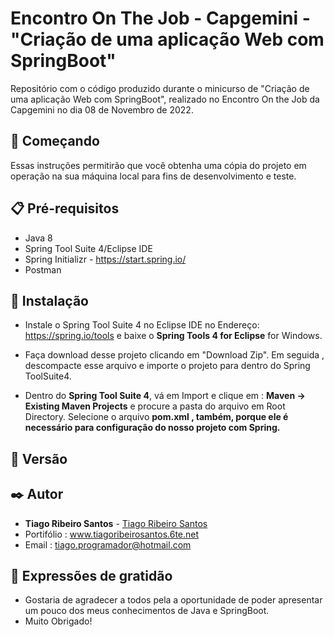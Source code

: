 # Encontro On The Job - Capgemini - "Criação de uma aplicação Web com SpringBoot"

Repositório com o código produzido durante o minicurso de "Criação de uma aplicação Web com SpringBoot", realizado no Encontro On the Job da Capgemini no dia 08 de Novembro de 2022.



## 🚀 Começando
Essas instruções permitirão que você obtenha uma cópia do projeto em operação na sua máquina local para fins de desenvolvimento e teste.

## 📋 Pré-requisitos
<!--ts-->
 * Java 8
 * Spring Tool Suite 4/Eclipse IDE
 * Spring Initializr - https://start.spring.io/
 * Postman
<!--te-->

## 🔧 Instalação
* Instale o Spring Tool Suite 4 no Eclipse IDE no Endereço:
https://spring.io/tools e baixe o  **Spring Tools 4 for Eclipse**  for Windows.

* Faça download desse projeto clicando em "Download Zip". Em seguida , descompacte esse arquivo e importe o projeto para dentro do Spring ToolSuite4.
* Dentro do **Spring Tool Suite 4**, vá em Import e clique em : **Maven -> Existing Maven Projects** e procure a pasta do arquivo em Root Directory. Selecione o arquivo **pom.xml , também, porque ele é necessário para configuração do nosso projeto com Spring.**

## 📌 Versão

## ✒️ Autor
* **Tiago Ribeiro Santos** - [Tiago Ribeiro Santos](https://github.com/tiglinux)
* Portifólio : www.tiagoribeirosantos.6te.net
* Email : tiago.programador@hotmail.com

## 🎁 Expressões de gratidão
* Gostaria de agradecer a todos pela a oportunidade de poder apresentar um pouco dos meus conhecimentos de Java e SpringBoot.
* Muito Obrigado!
